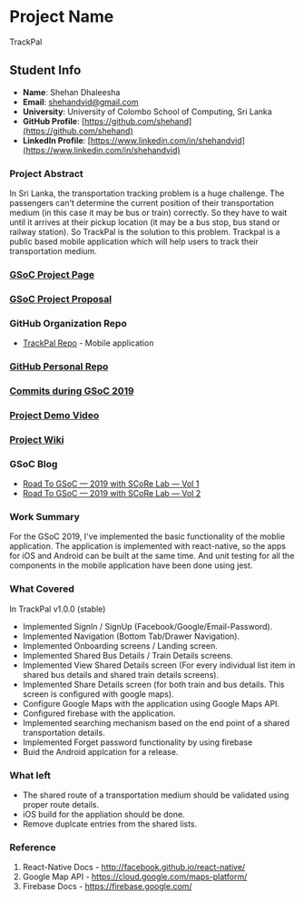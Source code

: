 # Project Name

TrackPal

## Student Info

- <b>Name</b>: Shehan Dhaleesha
- <b>Email</b>: [shehandvid@gmail.com](mailto:shehandvid@gmail.com)
- <b>University</b>: University of Colombo School of Computing, Sri Lanka
- <b>GitHub Profile</b>: [https://github.com/shehand](https://github.com/shehand)
- <b>LinkedIn Profile</b>: [https://www.linkedin.com/in/shehandvid](https://www.linkedin.com/in/shehandvid)

### Project Abstract

In Sri Lanka, the transportation tracking problem is a huge challenge. The passengers can't determine the current position of their transportation medium (in this case it may be bus or train) correctly. So they have to wait until it arrives at their pickup location (it may be a bus stop, bus stand or railway station). So TrackPal is the solution to this problem. Trackpal is a public based mobile application which will help users to track their transportation medium.

### [GSoC Project Page](https://summerofcode.withgoogle.com/projects/#5970850174468096)

### [GSoC Project Proposal](https://docs.google.com/document/d/184m5mgA4FLctAEl1wXBU8sU7pgaY-Je8BibP1VwDgQQ/edit?usp=sharing)

### GitHub Organization Repo

- [TrackPal Repo](https://github.com/scorelab/TrackPal) - Mobile application

### [GitHub Personal Repo](https://github.com/shehand/TrackPal)

### [Commits during GSoC 2019](https://github.com/scorelab/TrackPal/commits?author=shehand)

### [Project Demo Video](https://drive.google.com/open?id=10HCShntPdY99JS23T1mV3rTgBzv-KU5q)

### [Project Wiki](https://github.com/scorelab/TrackPal/wiki)

### GSoC Blog

- [Road To GSoC — 2019 with SCoRe Lab — Vol 1](https://medium.com/@sonodewcomplex/road-to-gsoc-2019-vol-1-ffb51adf73cc)
- [Road To GSoC — 2019 with SCoRe Lab — Vol 2](https://medium.com/@sonodewcomplex/road-to-gsoc-2019-with-score-lab-vol-2-9bc541d6ed5e)

### Work Summary

For the GSoC 2019, I've implemented the basic functionality of the moblie application. The application is implemented with react-native, so the apps for iOS and Android can be built at the same time. And unit testing for all the components in the mobile application have been done using jest.

### What Covered

In TrackPal v1.0.0 (stable)

 - Implemented SignIn / SignUp (Facebook/Google/Email-Password).
 - Implemented Navigation (Bottom Tab/Drawer Navigation).
 - Implemented Onboarding screens / Landing screen.
 - Implemented Shared Bus Details / Train Details screens.
 - Implemented View Shared Details screen (For every individual list item in shared bus details and shared train details screens).
 - Implemented Share Details screen (for both train and bus details. This screen is configured with google maps).
 - Configure Google Maps with the application using Google Maps API.
 - Configured firebase with the application.
 - Implemented searching mechanism based on the end point of a shared transportation details.
 - Implemented Forget password functionality by using firebase
 - Buid the Android applcation for a release.
 
### What left

 - The shared route of a transportation medium should be validated using proper route details.
 - iOS build for the appliation should be done.
 - Remove duplcate entries from the shared lists.
 
### Reference

1. React-Native Docs - http://facebook.github.io/react-native/
2. Google Map API - https://cloud.google.com/maps-platform/
3. Firebase Docs - https://firebase.google.com/